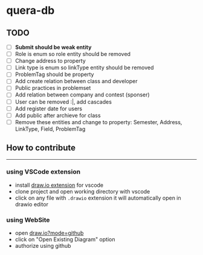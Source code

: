 # quera-db
## TODO
- [ ] **Submit should be weak entity**
- [ ] Role is enum so role entity should be removed
- [ ] Change address to property
- [ ] Link type is enum so linkType entity should be removed 
- [ ] ProblemTag should be property
- [ ] Add create relation between class and developer
- [ ] Public practices in problemset
- [ ] Add relation between company and contest (sponser)
- [ ] User can be removed :|, add cascades
- [ ] Add register date for users
- [ ] Add public after archieve for class
- [ ] Remove these entities and change to property: Semester, Address, LinkType, Field, ProblemTag

## How to contribute
---
### using VSCode extension
- install [draw.io extension](https://marketplace.visualstudio.com/items?itemName=hediet.vscode-drawio) for vscode
- clone project and open working directory with vscode
- click on any file with `.drawio` extension it will automatically open in drawio editor
### using WebSite
- open [draw.io?mode=github](https://draw.io/?mode=github)
- click on "Open Existing Diagram" option
- authorize using github
